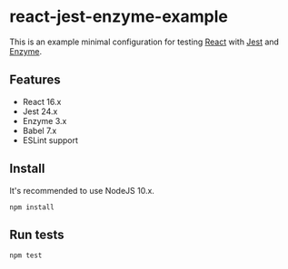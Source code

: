 # react-jest-enzyme-example

This is an example minimal configuration for testing [React](https://facebook.github.io/react/) with [Jest](https://facebook.github.io/jest/) and [Enzyme](https://github.com/airbnb/enzyme).

## Features

-   React 16.x
-   Jest 24.x
-   Enzyme 3.x
-   Babel 7.x
-   ESLint support

## Install

It's recommended to use NodeJS 10.x.

`npm install`

## Run tests

`npm test`
